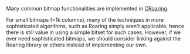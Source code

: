 Many common bitmap functionalities are implemented in [CRoaring](https://github.com/RoaringBitmap/CRoaring).

For small bitmaps (<1k columns), many of the techniques in more sophisticated
algorithms, such as Roaring simply aren't applicable, hence there is still
value in using a simple bitset for such cases.
However, if we ever need sophisticated bitmaps, we should consider linking
against the Roaring library or others instead of implementing our own.
